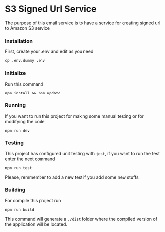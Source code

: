# S3 Signed Url Service

The purpose of this email service is to have a service for creating signed url to Amazon S3 service

### Installation

First, create your .env and edit as you need
```
cp .env.dummy .env
```

### Initialize

Run this command
```
npm install && npm update
```

### Running

If you want to run this project for making some manual testing or for modifying the code
```
npm run dev
```

### Testing

This project has configured unit testing with `jest`, if you want to run the test enter the next command

```
npm run test
```

Please, remmember to add a new test if you add some new stuffs

### Building

For compile this project run

```
npm run build
```

This command will generate a `./dist` folder where the compiled version of the application will be located.
